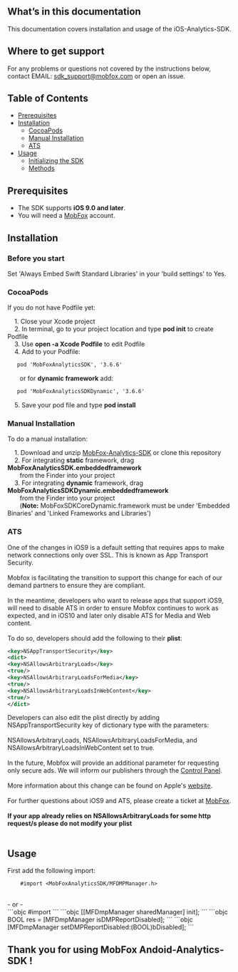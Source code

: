 ## What’s in this documentation

This documentation covers installation and usage of the iOS-Analytics-SDK.

## Where to get support

For any problems or questions not covered by the instructions below, contact EMAIL: sdk_support@mobfox.com or open an issue.

## Table of Contents

<!-- toc -->

* [Prerequisites](#prerequisites)
* [Installation](#installation)
  * [CocoaPods](#cocoapods)
  * [Manual Installation](#manual-installation)
  * [ATS](#ats)
* [Usage](#usage)
  * [Initializing the SDK](#initializing)
  * [Methods](#methods)
 
<!-- toc stop -->

## Prerequisites

* The SDK supports **iOS 9.0 and later**.
* You will need a [MobFox](https://mobfox.atlassian.net/wiki/spaces/PUMD/pages/354549848/Setup+MobFox+Account) account.

## Installation

### Before you start

Set 'Always Embed Swift Standard Libraries' in your 'build settings' to Yes.

### CocoaPods

If you do not have Podfile yet:

    1. Close your Xcode project<br>
    2. In terminal, go to your project location and type **pod init** to create Podfile<br>
    3. Use **open -a Xcode Podfile** to edit Podfile<br>
    4. Add to your Podfile:<br>

```xml
   pod 'MobFoxAnalyticsSDK', '3.6.6'
```

       or for **dynamic framework** add:

```xml
   pod 'MobFoxAnalyticsSDKDynamic', '3.6.6'
```

    5. Save your pod file and type **pod install**<br>


### Manual Installation

To do a manual installation:

    1. Download and unzip [MobFox-Analytics-SDK](https://github.com/mobfox/iOS-Analytics-SDK-Dist/releases/latest) or clone this repository<br>
    2. For integrating **static** framework, drag **MobFoxAnalyticsSDK.embeddedframework**<br>
       from the Finder into your project<br>
    3. For integrating **dynamic** framework, drag **MobFoxAnalyticsSDKDynamic.embeddedframework**<br>
       from the Finder into your project<br>
       (**Note:** MobFoxSDKCoreDynamic.framework must be under 'Embedded Binaries' and 'Linked Frameworks and Libraries')<br>


### ATS

One of the changes in iOS9 is a default setting that requires apps to make network connections only over SSL. This is known as App Transport Security.
<br><br>
Mobfox is facilitating the transition to support this change for each of our demand partners to ensure they are compliant.
<br><br>
In the meantime, developers who want to release apps that support iOS9, will need to disable ATS in order to ensure Mobfox continues to work as expected, and in iOS10 and later only disable ATS for Media and Web content.
<br><br>
To do so, developers should add the following to their **plist**:
<br>
```xml
<key>NSAppTransportSecurity</key>
<dict>
<key>NSAllowsArbitraryLoads</key>
<true/>
<key>NSAllowsArbitraryLoadsForMedia</key>
<true/>
<key>NSAllowsArbitraryLoadsInWebContent</key>
<true/>
</dict>
```

Developers can also edit the plist directly by adding NSAppTransportSecurity key of dictionary type with the parameters:
<br><br>
NSAllowsArbitraryLoads, NSAllowsArbitraryLoadsForMedia, and NSAllowsArbitraryLoadsInWebContent
set to true.
<br><br>
In the future, Mobfox will provide an additional parameter for requesting only secure ads. We will inform our publishers through the [Control Panel](https://account.mobfox.com/).
<br><br>
More information about this change can be found on Apple's [website](https://developer.apple.com/library/prerelease/ios/technotes/App-Transport-Security-Technote/index.html#//apple_ref/doc/uid/TP40016240).
<br><br>
For further questions about iOS9 and ATS, please create a ticket at [MobFox](https://account.mobfox.com/www/cp/create_ticket.php).
<br><br>
**If your app already relies on NSAllowsArbitraryLoads for some http request/s please do not modify your plist**
<br><br>


## Usage

First add the following import:<br>

```objc
	#import <MobFoxAnalyticsSDK/MFDMPManager.h>
```
<br>
- or -
<br>
```objc
	#import <MobFoxAnalyticsSDKDynamic/MFDMPManager.h>
```
```objc
	[[MFDmpManager sharedManager] init];
```
```objc
	BOOL res = [MFDmpManager isDMPReportDisabled];
```
```objc
	[MFDmpManager setDMPReportDisabled:(BOOL)bDisabled];
```

## Thank you for using MobFox Andoid-Analytics-SDK !
